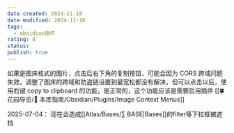 ```yaml
---
date created: 2024-11-18
date modified: 2024-11-18
tags:
  - obsidian插件
rating: 4
status:
publish: true
---
```


如果是图床格式的图片，点击后右下角的复制按钮，可能会因为 CORS 跨域问题失效，调整了图床的跨域和防盗链设置到最宽松都没有解决，但可以点击以后，使用右键 copy to clipboard 的功能，是正常的，这个功能应该是需要启用插件 [[🍀 花园导览/🧰 本库指南/Obsidian/Plugins/Image Context Menus]]

2025-07-04： 现在会造成[[Atlas/Bases/∑ BASE\|Bases]]的filter等下拉框被遮挡